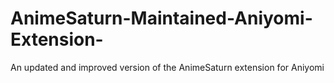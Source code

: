 # AnimeSaturn-Maintained-Aniyomi-Extension-
An updated and improved version of the AnimeSaturn extension for Aniyomi
